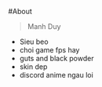 #About
> Manh Duy
- Sieu beo
- choi game fps hay
- guts and black powder
- skin dep
- discord anime ngau loi
